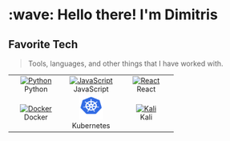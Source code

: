 <h1 align="left" id="macropower-title">:wave: Hello there! I'm Dimitris</h1>
<h2 align="left" id="macropower-tech">Favorite Tech</h2>

> Tools, languages, and other things that I have worked with.

<table>
  <tr>
    <td align="center" width="96">
      <a href="#macropower-tech">
        <img src="https://raw.githubusercontent.com/MacroPower/MacroPower/master/img/python-original.svg" width="48" height="48" alt="Python" />
      </a>
 <br>Python
    <td align="center" width="96">
      <a href="#macropower-tech">
        <img src="https://raw.githubusercontent.com/MacroPower/MacroPower/master/img/javascript-original.svg" width="48" height="48" alt="JavaScript" />
      </a>
      <br>JavaScript
    </td>
    <td align="center" width="96">
      <a href="#macropower-tech" >
        <img src="https://raw.githubusercontent.com/MacroPower/MacroPower/master/img/react-original.svg" width="48" height="48" alt="React" />
      </a>
      <br>React
    </td>
  <tr>
    <td align="center" width="96"> 
      <a href="#macropower-tech" >
        <img src="https://raw.githubusercontent.com/MacroPower/MacroPower/master/img/docker-original.svg" width="48" height="48" alt="Docker" />
      </a>
      <br>Docker
    </td>
    <td align="center" width="96">
      <a href="#macropower-tech" >
        <img src="https://raw.githubusercontent.com/cncf/artwork/master/projects/kubernetes/icon/color/kubernetes-icon-color.svg" width="48" height="48" alt="Kubernetes" />
      </a>
      <br>Kubernetes
    </td>
    <td align="center"  width="96">
      <a href="#macropower-tech">
        <img src="https://www.linkpicture.com/q/image2vector.svg" width="48" height="48" alt="Kali" />
      </a>
      <br>Kali
    </td>
</table>
